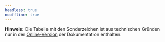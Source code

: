 ```yaml
---
headless: true
nooffline: true
---
```


**Hinweis:** Die Tabelle mit den Sonderzeichen ist aus technischen Gründen nur in der [Online-Version](https://fahrplan.manuelhu.de/buchfahrplaene/) der Dokumentation enthalten.
